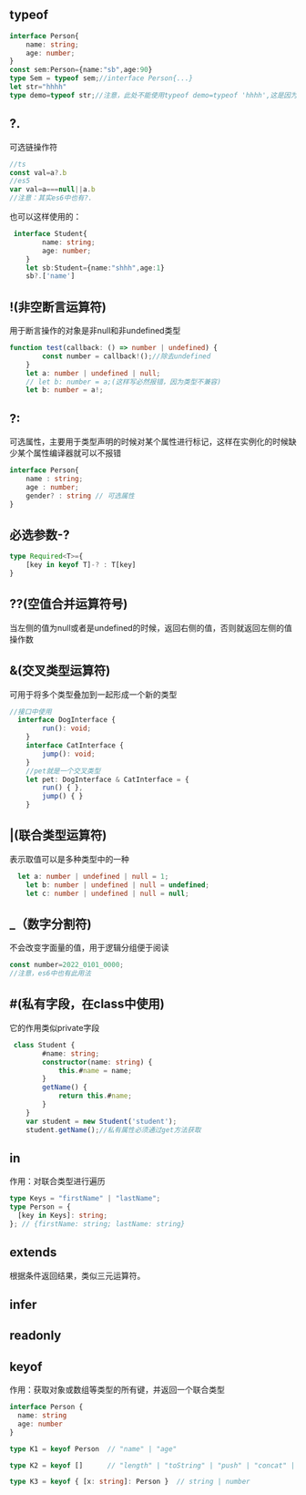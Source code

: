 ## typeof
```typescript
interface Person{
    name: string;
    age: number;
}
const sem:Person={name:"sb",age:90}
type Sem = typeof sem;//interface Person{...}
let str="hhhh"
type demo=typeof str;//注意，此处不能使用typeof demo=typeof 'hhhh',这是因为typeof操作的必须是一个变量
```
## ?.
可选链操作符
```typescript
//ts
const val=a?.b
//es5
var val=a===null||a.b
//注意：其实es6中也有?.
```
也可以这样使用的：
```typescript
 interface Student{
        name: string;
        age: number;
    }
    let sb:Student={name:"shhh",age:1}
    sb?.['name']
```
## !(非空断言运算符)
用于断言操作的对象是非null和非undefined类型
```typescript
function test(callback: () => number | undefined) {
        const number = callback!();//除去undefined
    }
    let a: number | undefined | null;
    // let b: number = a;(这样写必然报错，因为类型不兼容)
    let b: number = a!;
```
## ?:
可选属性，主要用于类型声明的时候对某个属性进行标记，这样在实例化的时候缺少某个属性编译器就可以不报错
```typescript
interface Person{
    name : string;
    age : number;
    gender? : string // 可选属性
}
```
## 必选参数-?
```typescript
type Required<T>={
    [key in keyof T]-? : T[key] 
}
```
## ??(空值合并运算符号)
当左侧的值为null或者是undefined的时候，返回右侧的值，否则就返回左侧的值操作数
## &(交叉类型运算符)
可用于将多个类型叠加到一起形成一个新的类型
```typescript
//接口中使用
  interface DogInterface {
        run(): void;
    }
    interface CatInterface {
        jump(): void;
    }
    //pet就是一个交叉类型
    let pet: DogInterface & CatInterface = {
        run() { },
        jump() { }
    }
```
## |(联合类型运算符)
表示取值可以是多种类型中的一种
```typescript
  let a: number | undefined | null = 1;
    let b: number | undefined | null = undefined;
    let c: number | undefined | null = null;
```
## _（数字分割符)
不会改变字面量的值，用于逻辑分组便于阅读
```typescript
const number=2022_0101_0000;
//注意，es6中也有此用法
```
## #(私有字段，在class中使用)
它的作用类似private字段
```typescript
 class Student {
        #name: string;
        constructor(name: string) {
            this.#name = name;
        }
        getName() {
            return this.#name;
        }
    }
    var student = new Student('student');
    student.getName();//私有属性必须通过get方法获取
```
## in
作用：对联合类型进行遍历
```typescript
type Keys = "firstName" | "lastName";
type Person = {
  [key in Keys]: string;
}; // {firstName: string; lastName: string}
```
## extends
根据条件返回结果，类似三元运算符。
## infer
## readonly
## keyof
作用：获取对象或数组等类型的所有键，并返回一个联合类型
```typescript
interface Person {
  name: string
  age: number
}

type K1 = keyof Person  // "name" | "age"

type K2 = keyof []      // "length" | "toString" | "push" | "concat" | "join"

type K3 = keyof { [x: string]: Person }  // string | number
```